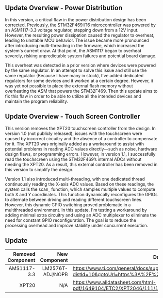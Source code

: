 ## Update Overview - Power Distribution
  In this version, a critical flaw in the power distribution design has been corrected. Previously, the STM32F469IIT6 microcontroller was powered by an ASM1117-3.3 voltage regulator, stepping down from a 12V input. However, the resulting power dissipation caused the regulator to overheat, leading to unstable MCU behavior. The issue became more pronounced after introducing multi-threading in the firmware, which increased the system's current draw. At that point, the ASM1117 began to overheat severely, risking unpredictable system failures and potential board damage.

  This overheat was detected in a prior version where devices were powered by the same regulator. In an attempt to solve this issue and still use the same regulator (Because I have many in stock), I've added dedicated regulators for some devices and it worked at a certain degree. However, it was yet not possible to place the external flash memory without overheating the ASM that powers the STM32F469. Then this update aims to fix this flaw in order to be able to utilize all the intended devices and maintain the program reliability.  

## Update Overview - Touch Screen Controller
This version removes the XPT20 touchscreen controller from the design. In version 1.0 (not publicly released), issues with the touchscreen were caused by incorrect circuitry and the absence of a controller to compensate for it. The XPT20 was originally added as a workaround to assist with potential problems in reading ADC values directly—such as noise, hardware design flaws, or programming errors. However, in version 1.1, I successfully read the touchscreen using the STM32F469’s internal ADCs without needing the XPT20. As a result, this external controller has been removed in this version to simplify the design.

Version 1.1 also introduced multi-threading, with one dedicated thread continuously reading the X-axis ADC values. Based on these readings, the system calls the scan_ function, which samples multiple values to compute both X and Y coordinates. This function dynamically reconfigures the GPIOs to alternate between driving and reading different touchscreen lines. However, this dynamic GPIO switching proved problematic in a multithreaded environment. In this update, I'm testing a workaround by adding minimal extra circuitry and using an ADC multiplexer to eliminate the need for constant GPIO reconfiguration. The goal is to reduce the processing overhead and improve stability under concurrent execution.


  
## Update

| Removed Component |  New Component     | Datasheet|
| ---------------:  | ---------------:   | ---------|
|AMS1117-3.3 |LM2576T-ADJ/NOPB  | https://www.ti.com/general/docs/suppproductinfo.tsp?distId=10&gotoUrl=https%3A%2F%2Fwww.ti.com%2Flit%2Fgpn%2Flm2576hv|
| XPT20 | N/A | https://www.alldatasheet.com/html-pdf/1649104/ETC2/XPT2046/111/1/XPT2046.html |
